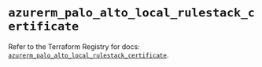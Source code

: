 # `azurerm_palo_alto_local_rulestack_certificate`

Refer to the Terraform Registry for docs: [`azurerm_palo_alto_local_rulestack_certificate`](https://registry.terraform.io/providers/hashicorp/azurerm/4.21.1/docs/resources/palo_alto_local_rulestack_certificate).
